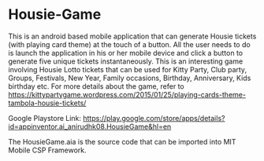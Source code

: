 # Housie-Game
This is an android based mobile application that can generate Housie tickets (with playing card theme) at the touch of a button. All the user needs to do is launch the application in his or her mobile device and click a button to generate five unique tickets instantaneously. This is an interesting game involving Housie Lotto tickets that can be used for Kitty Party, Club party, Groups, Festivals, New Year, Family occasions, Birthday, Anniversary, Kids birthday etc. For more details about the game, refer to https://kittypartygame.wordpress.com/2015/01/25/playing-cards-theme-tambola-housie-tickets/

Google Playstore Link:
https://play.google.com/store/apps/details?id=appinventor.ai_anirudhk08.HousieGame&hl=en

The HousieGame.aia is the source code that can be imported into MIT Mobile CSP Framework. 
